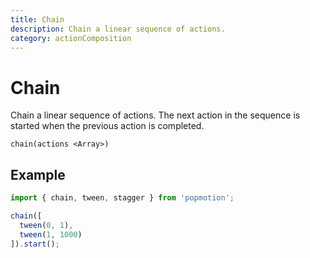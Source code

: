 ```yaml
---
title: Chain
description: Chain a linear sequence of actions.
category: actionComposition
---
```


# Chain

Chain a linear sequence of actions. The next action in the sequence is started when the previous action is completed.

`chain(actions <Array>)`

## Example

```javascript
import { chain, tween, stagger } from 'popmotion';

chain([
  tween(0, 1),
  tween(1, 1000)
]).start();
```
